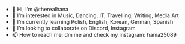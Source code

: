 - 👋 Hi, I’m @therealhana
- 👀 I’m interested in Music, Dancing, IT, Travelling, Writing, Media Art
- 🌱 I’m currently learning Polish, English, Korean, German, Spanish
- 💞️ I’m looking to collaborate on Discord, Instagram
- 📫 How to reach me: dm me and check my instagram: hania25089

<!---
therealhana/therealhana is a ✨ special ✨ repository because its `README.md` (this file) appears on your GitHub profile.
You can click the Preview link to take a look at your changes.
--->
